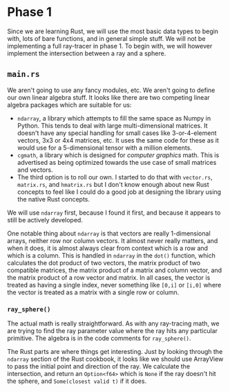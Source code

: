 # Phase 1

Since we are learning Rust, we will use the most basic data types to begin
with, lots of bare functions, and in general simple stuff. We will not be
implementing a full ray-tracer in phase 1. To begin with, we will however
implement the intersection between a ray and a sphere.

## `main.rs`
We aren't going to use any fancy modules, etc. We aren't going to define
our own linear algebra stuff. It looks like there are two competing linear
algebra packages which are suitable for us:

* `ndarray`, a library which attempts to fill the same space as Numpy in Python.
     This tends to deal with large multi-dimensional matrices. It doesn't have 
     any special handling for small cases like 3-or-4-element vectors, 3x3 or
     4x4 matrices, etc. It uses the same code for these as it would use for
     a 5-dimensional tensor with a million elements.
* `cgmath`, a library which is designed for *computer graphics* math. This
     is advertised as being optimized towards the use case of small matrices
     and vectors.
* The third option is to roll our own. I started to do that with `vector.rs`,
     `matrix.rs`, and `hmatrix.rs` but I don't know enough about new Rust
     concepts to feel like I could do a good job at designing the library
     using the native Rust concepts.

We will use `ndarray` first, because I found it first, and because it appears
to still be actively developed.

One notable thing about `ndarray` is that vectors are really 1-dimensional
arrays, neither row nor column vectors. It almost never really matters, and
when it does, it is almost always clear from context which is a row and which
is a column. This is handled in `ndarray` in the `dot()` function, which
calculates the dot product of two vectors, the matrix product of two compatible
matrices, the matrix product of a matrix and column vector, and the matrix product
of a row vector and matrix. In all cases, the vector is treated as having a
single index, never something like `[0,i]` or `[i,0]` where the vector is treated
as a matrix with a single row or column.

### `ray_sphere()`
The actual math is really straightforward. As with any ray-tracing math,
we are trying to find the ray parameter value where the ray hits any particular
primitive. The algebra is in the code comments for `ray_sphere()`. 

The Rust parts are where things get interesting. Just by looking through
the `ndarray` section of the Rust cookbook, it looks like we should use
ArrayView to pass the initial point and direction of the ray. We calculate
the intersection, and return an `Option<f64>` which is `None` if the ray
doesn't hit the sphere, and `Some(closest valid t)` if it does.

